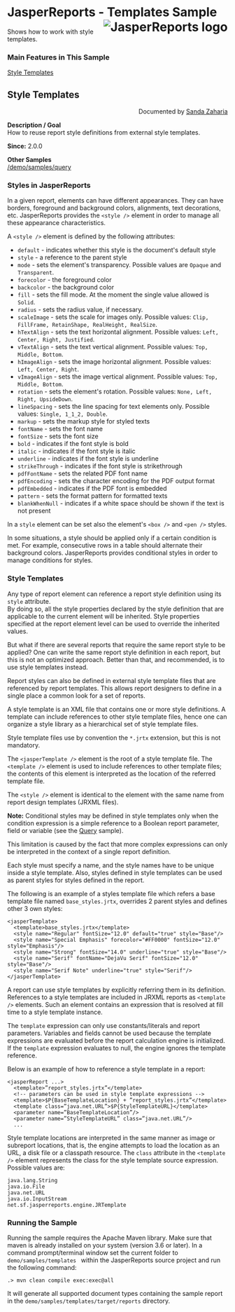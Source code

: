 
# JasperReports - Templates Sample <img src="https://jasperreports.sourceforge.net/resources/jasperreports.svg" alt="JasperReports logo" align="right"/>

Shows how to work with style templates.

### Main Features in This Sample

[Style Templates](#templates)

## <a name='templates'>Style</a> Templates
<div align="right">Documented by <a href='mailto:shertage@users.sourceforge.net'>Sanda Zaharia</a></div>

**Description / Goal**\
How to reuse report style definitions from external style templates.

**Since:** 2.0.0

**Other Samples**\
[/demo/samples/query](../query/README.md)

### Styles in JasperReports

In a given report, elements can have different appearances. They can have borders, foreground and background colors, alignments, text decorations, etc. JasperReports provides the `<style />` element in order to manage all these appearance characteristics.

A `<style />` element is defined by the following attributes:

- `default` - indicates whether this style is the document's default style
- `style` - a reference to the parent style
- `mode` - sets the element's transparency. Possible values are `Opaque` and `Transparent`.
- `forecolor` - the foreground color
- `backcolor` - the background color
- `fill` - sets the fill mode. At the moment the single value allowed is `Solid`.
- `radius` - sets the radius value, if necessary.
- `scaleImage` - sets the scale for images only. Possible values: `Clip, FillFrame, RetainShape, RealHeight, RealSize`.
- `hTextAlign` - sets the text horizontal alignment. Possible values: `Left, Center, Right, Justified`.
- `vTextAlign` - sets the text vertical alignment. Possible values: `Top, Middle, Bottom`.
- `hImageAlign` - sets the image horizontal alignment. Possible values: `Left, Center, Right`.
- `vImageAlign` - sets the image vertical alignment. Possible values: `Top, Middle, Bottom`.
- `rotation` - sets the element's rotation. Possible values: `None, Left, Right, UpsideDown`.
- `lineSpacing` - sets the line spacing for text elements only. Possible values: `Single, 1_1_2, Double`.
- `markup` - sets the markup style for styled texts
- `fontName` - sets the font name
- `fontSize` - sets the font size
- `bold` - indicates if the font style is bold
- `italic` - indicates if the font style is italic
- `underline` - indicates if the font style is underline
- `strikeThrough` - indicates if the font style is strikethrough
- `pdfFontName` - sets the related PDF font name
- `pdfEncoding` - sets the character encoding for the PDF output format
- `pdfEmbedded` - indicates if the PDF font is embedded
- `pattern` - sets the format pattern for formatted texts
- `blankWhenNull` - indicates if a white space should be shown if the text is not present

In a `style` element can be set also the element's `<box />` and `<pen />` styles.

In some situations, a style should be applied only if a certain condition is met. For example, consecutive rows in a table should alternate their background colors. JasperReports provides conditional styles in order to manage conditions for styles.

### Style Templates

Any type of report element can reference a report style definition using its `style` attribute.\
By doing so, all the style properties declared by the style definition that are applicable to the current element will be inherited. Style properties specified at the report element level can be used to override the inherited values.

But what if there are several reports that require the same report style to be applied? One can write the same report style definition in each report, but this is not an optimized approach. Better than that, and recommended, is to use style templates instead.

Report styles can also be defined in external style template files that are referenced by report templates. This allows report designers to define in a single place a common look for a set of reports.

A style template is an XML file that contains one or more style definitions. A template can include references to other style template files, hence one can organize a style library as a hierarchical set of style template files.

Style template files use by convention the `*.jrtx` extension, but this is not mandatory.

The `<jasperTemplate />` element is the root of a style template file. The `<template />` element is used to include references to other template files; the contents of this element is interpreted as the location of the referred template file.

The `<style />` element is identical to the element with the same name from report design templates (JRXML files).

**Note:** Conditional styles may be defined in style templates only when the condition expression is a simple reference to a Boolean report parameter, field or variable (see the [Query](../query/README.md#conditionalStylesInTemplates) sample).

This limitation is caused by the fact that more complex expressions can only be interpreted in the context of a single report definition.

Each style must specify a name, and the style names have to be unique inside a style template.
Also, styles defined in style templates can be used as parent styles for styles defined in the report.

The following is an example of a styles template file which refers a base template file named `base_styles.jrtx`, overrides 2 parent styles and defines other 3 own styles:

```
<jasperTemplate>
  <template>base_styles.jrtx</template>
  <style name="Regular" fontSize="12.0" default="true" style="Base"/>
  <style name="Special Emphasis" forecolor="#FF0000" fontSize="12.0" style="Emphasis"/>
  <style name="Strong" fontSize="14.0" underline="true" style="Base"/>
  <style name="Serif" fontName="DejaVu Serif" fontSize="12.0" style="Base"/>
  <style name="Serif Note" underline="true" style="Serif"/>
</jasperTemplate>
```

A report can use style templates by explicitly referring them in its definition. References to a style templates are included in JRXML reports as `<template />` elements. Such an element contains an expression that is resolved at fill time to a style template instance.

The `template` expression can only use constants/literals and report parameters. Variables and fields cannot be used because the template expressions are evaluated before the report calculation engine is initialized. If the `template` expression evaluates to null, the engine ignores the template reference.

Below is an example of how to reference a style template in a report:

```
<jasperReport ...>
  <template>”report_styles.jrtx”</template>
  <!-- parameters can be used in style template expressions -->
  <template>$P{BaseTemplateLocation} + ”report_styles.jrtx”</template>
  <template class=”java.net.URL”>$P{StyleTemplateURL}</template>
  <parameter name=”BaseTemplateLocation”/>
  <parameter name=”StyleTemplateURL” class=”java.net.URL”/>
  ...
```

Style template locations are interpreted in the same manner as image or subreport locations, that is, the engine attempts to load the location as an URL, a disk file or a classpath resource. The `class` attribute in the `<template />` element represents the class for the style template source expression. Possible values are:

```
java.lang.String
java.io.File
java.net.URL
java.io.InputStream
net.sf.jasperreports.engine.JRTemplate
```

### Running the Sample

Running the sample requires the Apache Maven library. Make sure that maven is already installed on your system (version 3.6 or later).
In a command prompt/terminal window set the current folder to `demo/samples/templates ` within the JasperReports source project and run the following command:

```
.> mvn clean compile exec:exec@all
```

It will generate all supported document types containing the sample report in the `demo/samples/templates/target/reports` directory.
